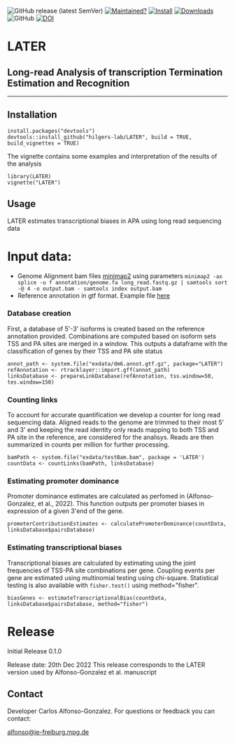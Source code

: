 <!-- badges: start -->

![GitHub release (latest SemVer)](https://img.shields.io/github/v/release/hilgers-lab/LATER)
[![Maintained?](https://img.shields.io/badge/Maintained%3F-Yes-brightgreen)](https://github.com/hilgers-lab/LATER/graphs/contributors)
[![Install](https://img.shields.io/badge/Install-Github-brightgreen)](#installation)
[![Downloads](https://img.shields.io/github/downloads/hilgers-lab/LATER/total)]()
![GitHub](https://img.shields.io/github/license/hilgers-lab/LATER)
[![DOI](https://zenodo.org/badge/463514279.svg)](https://zenodo.org/badge/latestdoi/463514279)

<!-- badges: end -->

# LATER
## Long-read Analysis of transcription Termination Estimation and Recognition
-------


## Installation 

```
install.packages("devtools")
devtools::install_github("hilgers-lab/LATER", build = TRUE, build_vignettes = TRUE)
```

The vignette contains some examples and interpretation of the results of the analysis 
```
library(LATER)
vignette("LATER")
```

## Usage

LATER estimates transcriptional biases in APA using long read sequencing data 

# Input data: 
  * Genome Alignment bam files [minimap2](https://github.com/lh3/minimap2) using parameters `minimap2 -ax splice -u f annotation/genome.fa long_read.fastq.gz | samtools sort -@ 4 -o output.bam - samtools index output.bam`
  * Reference annotation in gtf format. Example file [here](https://github.com/hilgers-lab/LATER/blob/master/inst/exdata/dm6.annot.gtf.gz) 

### Database creation 

First, a database of 5'-3' isoforms is created based on the reference annotation provided. Combinations are computed based on isoform sets TSS and PA sites are merged in a window. This outputs a dataframe with the classification of genes by their TSS and PA site status 


```
annot_path <- system.file("exdata/dm6.annot.gtf.gz", package="LATER")
refAnnotation <- rtracklayer::import.gff(annot_path)
linksDatabase <- prepareLinkDatabase(refAnnotation, tss.window=50, tes.window=150)
```

### Counting links 

To account for accurate quantification we develop a counter for long read sequencing data. Aligned reads to the genome are trimmed to their most 5' and 3' end keeping the read identity only reads mapping to both TSS and PA site in the reference, are considered for the analisys. Reads are then summarized in counts per million for further processing. 

```
bamPath <- system.file("exdata/testBam.bam", package = 'LATER')
countData <- countLinks(bamPath, linksDatabase)
```


### Estimating promoter dominance 

Promoter dominance estimates are calculated as perfomed in (Alfonso-Gonzalez, et al., 2022). This function outputs per promoter biases in expression of a given 3'end of the gene. 

```
promoterContributionEstimates <- calculatePromoterDominance(countData, linksDatabase$pairsDatabase)
```


### Estimating transcriptional biases 

Transcriptional biases are calculated by estimating using the joint frequencies of TSS-PA site combinations per gene. Coupling events per gene are estimated using multinomial testing using chi-square. Statistical testing is also available with `fisher.test()` using method="fisher". 

```
biasGenes <- estimateTranscriptionalBias(countData, linksDatabase$pairsDatabase, method="fisher")
```
# Release 

Initial Release 0.1.0

Release date: 20th Dec 2022
This release corresponds to the LATER version used by Alfonso-Gonzalez et al. manuscript

## Contact

Developer Carlos Alfonso-Gonzalez. For questions or feedback you can contact:

alfonso@ie-freiburg.mpg.de





